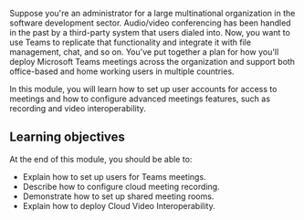 Suppose you're an administrator for a large multinational organization in the software development sector. Audio/video conferencing has been handled in the past by a third-party system that users dialed into. Now, you want to use Teams to replicate that functionality and integrate it with file management, chat, and so on. You've put together a plan for how you'll deploy Microsoft Teams meetings across the organization and support both office-based and home working users in multiple countries.

In this module, you will learn how to set up user accounts for access to meetings and how to configure advanced meetings features, such as recording and video interoperability.

## Learning objectives

At the end of this module, you should be able to:

- Explain how to set up users for Teams meetings.
- Describe how to configure cloud meeting recording.
- Demonstrate how to set up shared meeting rooms.
- Explain how to deploy Cloud Video Interoperability.

